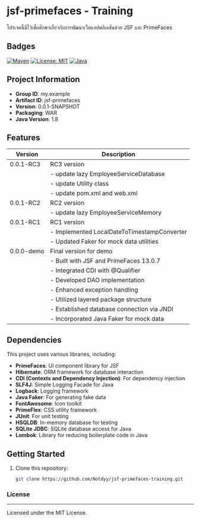 # jsf-primefaces - Training

โปรเจคนี้มีไว้เพื่อศึกษาเกี่ยวกับการพัฒนาเว็บแอปพลิเคชันด้วย JSF และ PrimeFaces

## Badges
[![Maven](https://img.shields.io/maven-central/v/org.primefaces/primefaces/13.0.7.svg)](https://repo.maven.apache.org/maven2/org/primefaces/primefaces/13.0.7/)
[![License: MIT](https://img.shields.io/badge/License-MIT-yellow.svg)](https://opensource.org/licenses/MIT)
[![Java](https://img.shields.io/badge/Java-1.8-brightgreen.svg)](https://www.oracle.com/java/technologies/javase/javase8-archive-downloads.html)


## Project Information
- **Group ID**: my.example
- **Artifact ID**: jsf-primefaces
- **Version**: 0.0.1-SNAPSHOT
- **Packaging**: WAR
- **Java Version**: 1.8

## Features
| Version     | Description                          	   |
|-------------|--------------------------------------------|
| 0.0.1-RC3   | RC3 version                          	   |
|             | - update lazy EmployeeServiceDatabase	   |
|             | - update Utility class					   |
|             | - update pom.xml and web.xml				   |
| 0.0.1-RC2   | RC2 version                          	   |
|             | - update lazy EmployeeServiceMemory		   |
| 0.0.1-RC1   | RC1 version                          	   |
|             | - Implemented LocalDateToTimestampConverter|
|             | - Updated Faker for mock data utilities    |
| 0.0.0-demo  | Final version for demo                     |
|             | - Built with JSF and PrimeFaces 13.0.7     |
|             | - Integrated CDI with @Qualifier      	   |
|             | - Developed DAO implementation             |
|             | - Enhanced exception handling              |
|             | - Utilized layered package structure   	   |
|             | - Established database connection via JNDI |
|             | - Incorporated Java Faker for mock data    |


## Dependencies
This project uses various libraries, including:

- **PrimeFaces**: UI component library for JSF
- **Hibernate**: ORM framework for database interaction
- **CDI (Contexts and Dependency Injection)**: For dependency injection
- **SLF4J**: Simple Logging Facade for Java
- **Logback**: Logging framework
- **Java Faker**: For generating fake data
- **FontAwesome**: Icon toolkit
- **PrimeFlex**: CSS utility framework
- **JUnit**: For unit testing
- **HSQLDB**: In-memory database for testing
- **SQLite JDBC**: SQLite database access for Java
- **Lombok**: Library for reducing boilerplate code in Java


## Getting Started
1. Clone this repository:
   ```bash
   git clone https://github.com/Notdyy/jsf-primefaces-training.git
   
### License
***
Licensed under the MIT License.
